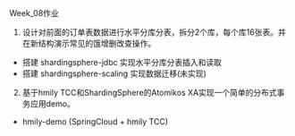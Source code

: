 Week_08作业
1. 设计对前面的订单表数据进行水平分库分表，拆分2个库，每个库16张表。并在新结构演示常见的饿增删改查操作。
- 搭建 shardingsphere-jdbc 实现水平分库分表插入和读取
- 搭建 shardingsphere-scaling 实现数据迁移(未实现)

2. 基于hmily TCC和ShardingSphere的Atomikos XA实现一个简单的分布式事务应用demo。
- hmily-demo (SpringCloud + hmily TCC)